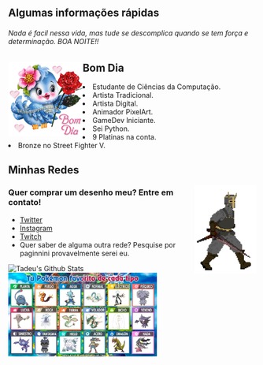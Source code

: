 <h2> Algumas informações rápidas</h2>

<h6>Nada é facil nessa vida, mas tude se descomplica quando se tem força e determinação. BOA NOITE!!</h6>
<img align="left" src=./4b8274cdd4bb64b7ec094cd5c3d7d306.gif alt="teste" width=30% height=30%/>
<h2> Bom Dia</h2>
    <li> Estudante de Ciências da Computação.</li>
    <li> Artista Tradicional.</li>
    <li> Artista Digital.</li>
    <li> Animador PixelArt.</li>
    <li> GameDev Iniciante.</li>
    <li> Sei Python.</li>
    <li> 9 Platinas na conta.</li>
    <li> Bronze no Street Fighter V.</li>

<h2> Minhas Redes</h2>
<img align="right" src=./walk.gif alt="teste" width=25% height=25%/>
<h3>Quer comprar um desenho meu? Entre em contato!</h3>
<ul>
    <li><a href="https://twitter.com/paginnini">Twitter</a></li>
    <li><a href="https://www.instagram.com/paginnini/">Instagram</a></li>
    <li><a href="https://www.twitch.tv/paginnini">Twitch</a></li>
    <li>Quer saber de alguma outra rede? Pesquise por paginnini provavelmente serei eu.</li>
</ul>
<img align="left" src="https://github-readme-stats.vercel.app/api?username=paginnini&show_icons=true&hide_border=true" alt="Tadeu's Github Stats">

<img align="bottom" src=./favoritos.jfif alt="SE VOCE N CONCORDA SAI FORA" width=60% height=60%/>
